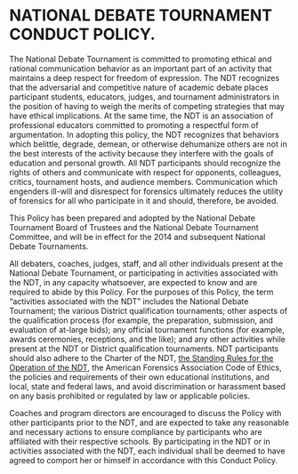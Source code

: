 # NATIONAL DEBATE TOURNAMENT CONDUCT POLICY.
The National Debate Tournament is committed to promoting ethical and rational communication behavior as an important part of an activity that maintains a deep respect for freedom of expression. The NDT recognizes that the adversarial and competitive nature of academic debate places participant students, educators, judges, and tournament administrators in the position of having to weigh the merits of competing strategies that may have ethical implications. At the same time, the NDT is an association of professional educators committed to promoting a respectful form of argumentation. In adopting this policy, the NDT recognizes that behaviors which belittle, degrade, demean, or otherwise dehumanize others are not in the best interests of the activity because they interfere with the goals of education and personal growth. All NDT participants should recognize the rights of others and communicate with respect for opponents, colleagues, critics, tournament hosts, and audience members. Communication which engenders ill-will and disrespect for forensics ultimately reduces the utility of forensics for all who participate in it and should, therefore, be avoided. 

This Policy has been prepared and adopted by the National Debate Tournament Board of Trustees and the National Debate Tournament Committee, and will be in effect for the 2014 and subsequent National Debate Tournaments. 

All debaters, coaches, judges, staff, and all other individuals present at the National Debate Tournament, or participating in activities associated with the NDT, in any capacity whatsoever, are expected to know and are required to abide by this Policy. For the purposes of this Policy, the term “activities associated with the NDT” includes the National Debate Tournament; the various District qualification tournaments; other aspects of the qualification process (for example, the preparation, submission, and evaluation of at-large bids); any official tournament functions (for example, awards ceremonies, receptions, and the like); and any other activities while present at the NDT or District qualification tournaments. NDT participants should also adhere to the Charter of the NDT, [the Standing Rules for the Operation of the NDT](standingrules.md), the American Forensics Association Code of Ethics, the policies and requirements of their own educational institutions, and local, state and federal laws, and avoid discrimination or harassment based on any basis prohibited or regulated by law or applicable policies. 

Coaches and program directors are encouraged to discuss the Policy with other participants prior to the NDT, and are expected to take any reasonable and necessary actions to ensure compliance by participants who are affiliated with their respective schools. By participating in the NDT or in activities associated with the NDT, each individual shall be deemed to have agreed to comport her or himself in accordance with this Conduct Policy.



